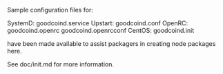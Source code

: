 Sample configuration files for:

SystemD: goodcoind.service
Upstart: goodcoind.conf
OpenRC:  goodcoind.openrc
         goodcoind.openrcconf
CentOS:  goodcoind.init

have been made available to assist packagers in creating node packages here.

See doc/init.md for more information.

